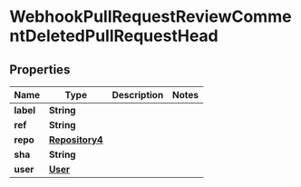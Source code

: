 

# WebhookPullRequestReviewCommentDeletedPullRequestHead


## Properties

| Name | Type | Description | Notes |
|------------ | ------------- | ------------- | -------------|
|**label** | **String** |  |  |
|**ref** | **String** |  |  |
|**repo** | [**Repository4**](Repository4.md) |  |  |
|**sha** | **String** |  |  |
|**user** | [**User**](User.md) |  |  |



